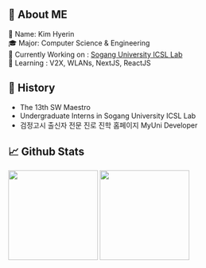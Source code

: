 <!--
![header](https://capsule-render.vercel.app/api?type=slice&color=auto&height=300&section=header&text=mye280c37&fontSize=40&rotate=20&fontAlignY=40)
-->

## :wave: About ME
:bookmark: Name: Kim Hyerin  
🎓 Major: Computer Science & Engineering  
🔭 Currently Working on : [Sogang University ICSL Lab](https://icslsogang.github.io/)  
🌱 Learning : V2X, WLANs, NextJS, ReactJS  

## :bookmark_tabs: History
* The 13th SW Maestro 
* Undergraduate Interns in Sogang University ICSL Lab
* 검정고시 출신자 전문 진로 진학 홈페이지 MyUni Developer

<!--
## 🗃️ Skill
 <img src="https://img.shields.io/badge/TypeScript-3178C6?style=flat&logo=TypeScript&logoColor=white"/>
 -->
 
## :chart_with_upwards_trend: Github Stats
<p>
 <img height="180em" src="https://github-readme-stats.vercel.app/api?username=mye280c37&theme=material-palenight&hide_border=true&count_private=true&include_all_commits=true" />
 <img height="180em" src="https://github-readme-stats.vercel.app/api/top-langs/?username=mye280c37&layout=compact&theme=material-palenight&hide_border=true&count_private=true" />
</p>

